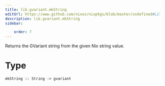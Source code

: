 ```yaml
---
title: lib.gvariant.mkString
editUrl: https://www.github.com/nixos/nixpkgs/blob/master/undefined#L274C14
description: lib.gvariant.mkString
sidebar:

    order: 7
---
```


Returns the GVariant string from the given Nix string value.

# Type

```
mkString :: String -> gvariant
```




